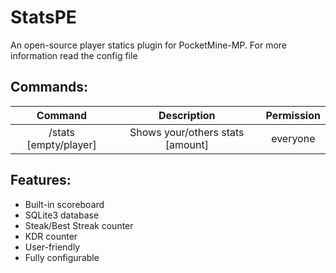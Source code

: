 # StatsPE
An open-source player statics plugin for PocketMine-MP. For more information read the config file

## Commands:
| Command | Description | Permission|
| :-----: | :-------: | :-------: |
| /stats [empty/player] | Shows your/others stats [amount] | everyone|


## Features:
- Built-in scoreboard
- SQLite3 database
- Steak/Best Streak counter
- KDR counter
- User-friendly
- Fully configurable
